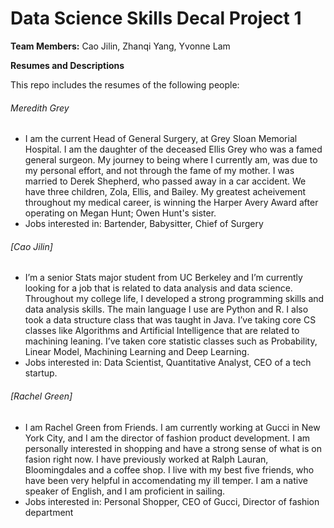 # Data Science Skills Decal Project 1

**Team Members:** Cao Jilin, Zhanqi Yang, Yvonne Lam 

**Resumes and Descriptions**  

This repo includes the resumes of the following people:


###### Meredith Grey
* I am the current Head of General Surgery, at Grey Sloan Memorial Hospital. I am the daughter of the deceased Ellis Grey who was a famed general surgeon. My journey to being where I currently am, was due to my personal effort, and not through the fame of my mother. I was married to Derek Shepherd, who passed away in a car accident. We have three children, Zola, Ellis, and Bailey. My greatest acheivement throughout my medical career, is winning the Harper Avery Award after operating on Megan Hunt; Owen Hunt's sister. 
* Jobs interested in: Bartender, Babysitter, Chief of Surgery

###### [Cao Jilin]
* I’m a senior Stats major student from UC Berkeley and I’m currently looking for a job that
is related to data analysis and data science. Throughout my college life, I developed a strong programming skills and data analysis skills. The main language I use are Python and R. I also took a data structure class that was taught in Java. I’ve taking core CS classes like Algorithms and Artificial Intelligence that are related to machining leaning. I’ve taken core statistic classes such as Probability, Linear Model, Machining Learning and Deep Learning.
* Jobs interested in: Data Scientist, Quantitative Analyst, CEO of a tech startup.

###### [Rachel Green]
* I am Rachel Green from Friends. I am currently working at Gucci in New York City, and I am the director of fashion product development. I am personally interested in shopping and have a strong sense of what is on fasion right now. I have previously worked at Ralph Lauran, Bloomingdales and a coffee shop. I live with my best five friends, who have been very helpful in accomendating my ill temper. I am a native speaker of English, and I am proficient in sailing. 
* Jobs interested in: Personal Shopper, CEO of Gucci, Director of fashion department
